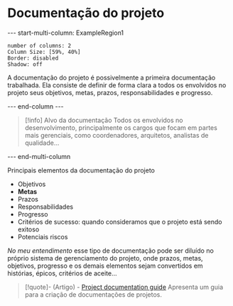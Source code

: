 # Documentação do projeto

--- start-multi-column: ExampleRegion1  

```column-settings  
number of columns: 2
Column Size: [59%, 40%]
Border: disabled
Shadow: off
```

A documentação do projeto é possivelmente a primeira documentação trabalhada. Ela consiste de definir de forma clara a todos os envolvidos no projeto seus objetivos, metas, prazos, responsabilidades e progresso.

--- end-column ---

> [!info] Alvo da documentação
> Todos os envolvidos no desenvolvimento, principalmente os cargos que focam em partes mais gerenciais, como coordenadores, arquitetos, analistas de qualidade...

--- end-multi-column

Principais elementos da documentação do projeto

- Objetivos
- **Metas**
- Prazos
- Responsabilidades
- Progresso
- Critérios de sucesso: quando consideramos que o projeto está sendo exitoso
- Potenciais riscos

*No meu entendimento* esse tipo de documentação pode ser diluído no próprio sistema de gerenciamento do projeto, onde prazos, metas, objetivos, progresso e os demais elementos sejam convertidos em histórias, épicos, critérios de aceite...


> [!quote]- (Artigo) - [Project documentation guide](https://www.proprofskb.com/blog/project-documentation-guide/)
> Apresenta um guia para a criação de documentações de projetos.